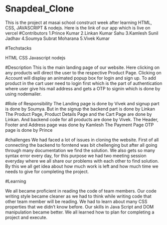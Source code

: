 # Snapdeal_Clone
This is the project at masai school construct week after learning HTML, CSS, JAVASCRIPT & nodejs. Here is the link of our app which is live on vercel
#Contributors
1.Prince Kumar
2.Linkan Kumar Sahu
3.Kamlesh Sunil Jadhav
4.Soumya Subrat Moharana
5.Vivek Kumar

#Techstacks

HTML
CSS
Javascript
nodejs

#Description
This is the main landing page of our website. Here clicking on any products will direct the user to the respective Product Page. Clicking on Account will display an animated popup box for login and sign up. To add product in the cart user need to login first which is the part of authentication where user give his mail address and gets a OTP to signin which is done by using nodemailer.

#Role of Responsibility
The Landing page is done by Vivek and signup part is done by Soumya. But in the signup the backend part is done by Linkan
The Product Page, Product Details Page and the Cart Page are done by Linkan. And backend code for all products are done by Vivek.
The Header, Footer and Address page was done by Kamlesh
The Payment Page OTP page is done by Prince

#challenges
We had faced a lot of issues in cloning the website. First of all connecting the backend to forntend was bit chellenging but after all going through many documentation we find the solution. We also gets so many syntax error every day, for this purpose we had two meeting session everyday where we all share our problems with each other to find solution. By this we all get idea about how much work is left and how much time we needs to give for completing the project.

#Learning

We all became proficient in reading the code of team members.
Our code writing style became cleaner as we had to think while writing code that other team member will be reading.
We had to learn about many CSS properties that we didn’t know before.
Our skills in Java Script and DOM manipulation became better.
We all learned how to plan for completing a project and execute.


